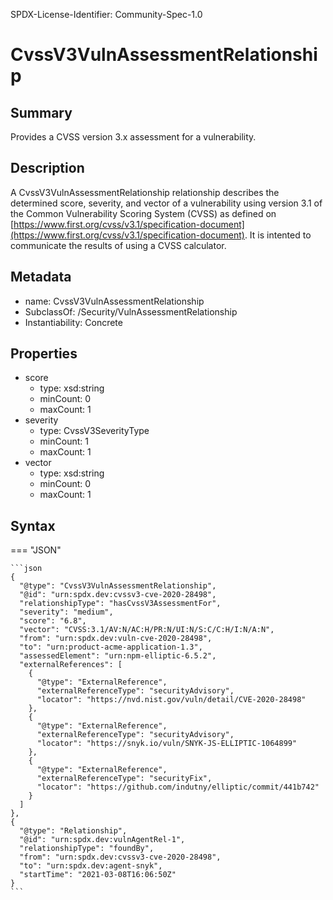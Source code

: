 SPDX-License-Identifier: Community-Spec-1.0

# CvssV3VulnAssessmentRelationship

## Summary

Provides a CVSS version 3.x assessment for a vulnerability.

## Description

A CvssV3VulnAssessmentRelationship relationship describes the determined score, severity, and vector of a vulnerability using version 3.1 of the Common Vulnerability Scoring System (CVSS) as defined on [https://www.first.org/cvss/v3.1/specification-document](https://www.first.org/cvss/v3.1/specification-document). It is intented to communicate the results of using a CVSS calculator.

## Metadata

- name: CvssV3VulnAssessmentRelationship
- SubclassOf: /Security/VulnAssessmentRelationship
- Instantiability: Concrete

## Properties

- score
  - type: xsd:string
  - minCount: 0
  - maxCount: 1
- severity
  - type: CvssV3SeverityType
  - minCount: 1
  - maxCount: 1
- vector
  - type: xsd:string
  - minCount: 0
  - maxCount: 1

## Syntax

=== "JSON"

    ```json
    {
      "@type": "CvssV3VulnAssessmentRelationship",
      "@id": "urn:spdx.dev:cvssv3-cve-2020-28498",
      "relationshipType": "hasCvssV3AssessmentFor",
      "severity": "medium",
      "score": "6.8",
      "vector": "CVSS:3.1/AV:N/AC:H/PR:N/UI:N/S:C/C:H/I:N/A:N",
      "from": "urn:spdx.dev:vuln-cve-2020-28498",
      "to": "urn:product-acme-application-1.3",
      "assessedElement": "urn:npm-elliptic-6.5.2",
      "externalReferences": [
        {
          "@type": "ExternalReference",
          "externalReferenceType": "securityAdvisory",
          "locator": "https://nvd.nist.gov/vuln/detail/CVE-2020-28498"
        },
        {
          "@type": "ExternalReference",
          "externalReferenceType": "securityAdvisory",
          "locator": "https://snyk.io/vuln/SNYK-JS-ELLIPTIC-1064899"
        },
        {
          "@type": "ExternalReference",
          "externalReferenceType": "securityFix",
          "locator": "https://github.com/indutny/elliptic/commit/441b742"
        }
      ]
    },
    {
      "@type": "Relationship",
      "@id": "urn:spdx.dev:vulnAgentRel-1",
      "relationshipType": "foundBy",
      "from": "urn:spdx.dev:cvssv3-cve-2020-28498",
      "to": "urn:spdx.dev:agent-snyk",
      "startTime": "2021-03-08T16:06:50Z"
    }
    ```
